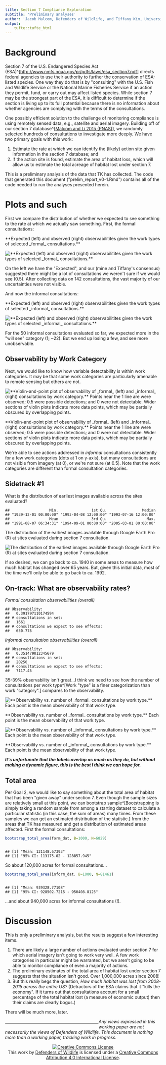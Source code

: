 ```yaml
---
title: Section 7 Compliance Exploration
subtitle: 'Preliminary analyses'
author: 'Jacob Malcom, Defenders of Wildlife, and Tiffany Kim, University of Maryland'
output: 
    tufte::tufte_html
---
```




# Background

<span class="newthought">Section 7 of the U.S. Endangered Species Act (ESA)</span>^[http://www.nmfs.noaa.gov/pr/pdfs/laws/esa_section7.pdf] directs federal agencies to use their authority to further the conservation of ESA-listed species. One way they do that is by "consulting" with the U.S. Fish and Wildlife Service or the National Marine Fisheries Service if an action they permit, fund, or carry out may affect listed species. While section 7 may be the strongest part of the ESA, it is difficult to determine if the section is living up to its full potential because there is no information about whether agencies are complying with the terms of the consultations. 

One possibly efficient solution to the challenge of monitoring compliance is using remotely sensed data, e.g., satellite and aerial imagery. Building off of our section 7 database^[[Malcom and Li 2015 (PNAS)](http://www.pnas.org/content/112/52/15844.abstract)], we randomly selected hundreds of consultations to investigate more deeply. We have two primary goals with this work:

1. Estimate the rate at which we can identify the (likely) action site given information in the section 7 database; and
2. If the action site is found, estimate the area of habitat loss, which will allow us to estimate the total acreage of habitat lost under section 7.

This is a preliminary analysis of the data that TK has collected. The code that generated this document ("prelim\_report\_v0-1.Rmd") contains all of the code needed to run the analyses presented herein.






# Plots and such

First we compare the distribution of whether we expected to see something to the rate at which we actually saw something. First, the formal consultations:

<div class="figure">
<p class="caption">**Expected (left) and observed (right) observabilitites given the work types of selected _formal_ consultations.**</p><img src="test_report_files/figure-html/fig-1-1.png" alt="**Expected (left) and observed (right) observabilitites given the work types of selected _formal_ consultations.**"  /></div>

On the left we have the "Expected", and our (mine and Tiffany's consensus) suggested there might be a lot of consultations we weren't sure if we would see (0.5). After collecting data on 142 consultations, the vast majority of our uncertainties were not visible.

And now the informal consultations:

<div class="figure">
<p class="caption">**Expected (left) and observed (right) observabilitites given the work types of selected _informal_ consultations.**</p><img src="test_report_files/figure-html/fig-2-1.png" alt="**Expected (left) and observed (right) observabilitites given the work types of selected _informal_ consultations.**"  /></div>

For the 50 informal consultations evaluated so far, we expected more in the "will see" category (1; ~22). But we end up losing a few, and see more unobservable.


## Observability by Work Category

Next, we would like to know how variable detectability is within work categories. It may be that some work categories are particularly amenable to remote sensing but others are not.



<div class="figure fullwidth">
<img src="test_report_files/figure-html/fig-4-1.png" alt="**Violin-and-point plot of observability of _formal_ (left) and _informal_ (right) consultations by work category.** Points near the 1 line are were observed; 0.5 were possible detections; and 0 were not detectable. Wider sections of violin plots indicate more data points, which may be partially obscured by overlapping points."  />
<p class="caption marginnote shownote">**Violin-and-point plot of observability of _formal_ (left) and _informal_ (right) consultations by work category.** Points near the 1 line are were observed; 0.5 were possible detections; and 0 were not detectable. Wider sections of violin plots indicate more data points, which may be partially obscured by overlapping points.</p>
</div>

We're able to see actions addressed in _informal_ consultations consistently for a few work categories (dots at 1 on y-axis), but many consultations are not visible from imagery (at 0), or we're not sure (at 0.5). Note that the work categories are different than formal consultation categories.

## Sidetrack #1

What is the distribution of earliest images available across the sites evaluated?


```
##                  Min.               1st Qu.                Median 
## "1939-12-01 00:00:00" "1993-04-08 12:00:00" "1993-07-16 12:00:00" 
##                  Mean               3rd Qu.                  Max. 
## "1991-08-07 06:34:31" "1994-09-01 00:00:00" "2005-03-01 00:00:00"
```

<div class="figure">
<p class="caption">The distribution of the earliest images available through Google Earth Pro (R) at sites evaluated during section 7 consultation.</p><img src="test_report_files/figure-html/fig-5-1.png" alt="The distribution of the earliest images available through Google Earth Pro (R) at sites evaluated during section 7 consultation."  /></div>

If so desired, we can go back to ca. 1940 in some areas to measure how much habitat has changed over 65 years. But, given this initial data, most of the time we'll only be able to go back to ca. 1992.

## On-track: What are observability rates?



_Formal consultation observabilities (overall)_

```
## Observability:
## 	 0.391797110174594 
## # consultations in set:
## 	 1661 
## # consultations we expect to see effects:
## 	 650.775
```

_Informal consultation observabilities (overall)_

```
## Observability:
## 	 0.351479012345679 
## # consultations in set:
## 	 20250 
## # consultations we expect to see effects:
## 	 7117.45
```

35-39% observability isn't great...I think we need to see how the number of consultations per work type^[Work "type" is a finer categorization than work "category".] compares to the observability.







<div class="figure fullwidth">
<img src="test_report_files/figure-html/fig-6-1.png" alt="**Observability vs. number of _formal_ consultations by work type.** Each point is the mean observability of that work type."  />
<p class="caption marginnote shownote">**Observability vs. number of _formal_ consultations by work type.** Each point is the mean observability of that work type.</p>
</div>

<div class="figure fullwidth">
<img src="test_report_files/figure-html/fig-7-1.png" alt="**Observability vs. number of _informal_ consultations by work type.** Each point is the mean observability of that work type."  />
<p class="caption marginnote shownote">**Observability vs. number of _informal_ consultations by work type.** Each point is the mean observability of that work type.</p>
</div>

__*It's unfortunate that the labels overlap as much as they do, but without making a dynamic figure, this is the best I think we can hope for.*__


## Total area

Per Goal 2, we would like to say something about the total area of habitat that has been "given away" under section 7. Even though the sample sizes are relatively small at this point, we can bootstrap sample^[Bootstrapping is simply taking a random sample from among a starting dataset to calculate a particular statistic (in this case, the sum of areas) many times. From these samples we can get an estimated distribution of the statistic.] from the areas that TK has measured and get a distribution of estimated areas affected. First the formal consultations:




```r
bootstrap_total_area(form_dat, B=1000, N=6829)
```

<img src="test_report_files/figure-html/unnamed-chunk-12-1.png" title="" alt=""  />

```
## [1] "Mean: 121148.67393"
## [1] "95% CI: 113175.02 - 128857.945"
```

So about 120,000 acres for formal consultations...


```r
bootstrap_total_area(inform_dat, B=1000, N=81461)
```

<img src="test_report_files/figure-html/unnamed-chunk-13-1.png" title="" alt=""  />

```
## [1] "Mean: 939328.77108"
## [1] "95% CI: 928502.7215 - 950408.8125"
```

...and about 940,000 acres for informal consultations (!).


# Discussion

This is only a preliminary analysis, but the results suggest a few interesting items.

1. There are likely a large number of actions evaluated under section 7 for which aerial imagery isn't going to work very well. A few work categories in particular might be warranted, but we aren't going to be able to monitor compliance of even a majority of actions.
2. The preliminary estimates of the total area of habitat lost under section 7 suggests that the situation isn't good. Over 1,000,000 acres since 2008!
3. But this really begs the question, _How much habitat was lost from 2008-2015 across the entire US?_ (Detractors of the ESA claims that it "kills the economy". If it turns out that consultations account for a small percentage of the total habitat lost (a measure of economic output) then their claims are clearly bogus.)
  
There will be much more, later.

<hr style='float: left; width:60%'>

_Any views expressed in this working paper are not necessarily the views of Defenders of Wildlife. This document is nothing more than a working paper, tracking work in progress._

<div style='text-align:center'>
<a rel="license" href="http://creativecommons.org/licenses/by/4.0/">
<img alt="Creative Commons License" style="border-width:0" src="https://i.creativecommons.org/l/by/4.0/88x31.png" /></a>
<br/>
This <span xmlns:dct="http://purl.org/dc/terms/" href="http://purl.org/dc/dcmitype/InteractiveResource" rel="dct:type">work</span> by <a xmlns:cc="http://creativecommons.org/ns" href="http://defenders.org" property="cc:attributionName" rel="cc:attributionURL">Defenders of Wildlife</a> is licensed under a <a rel="license" href="http://creativecommons.org/licenses/by/4.0/">Creative Commons Attribution 4.0 International License</a>.
</div>
